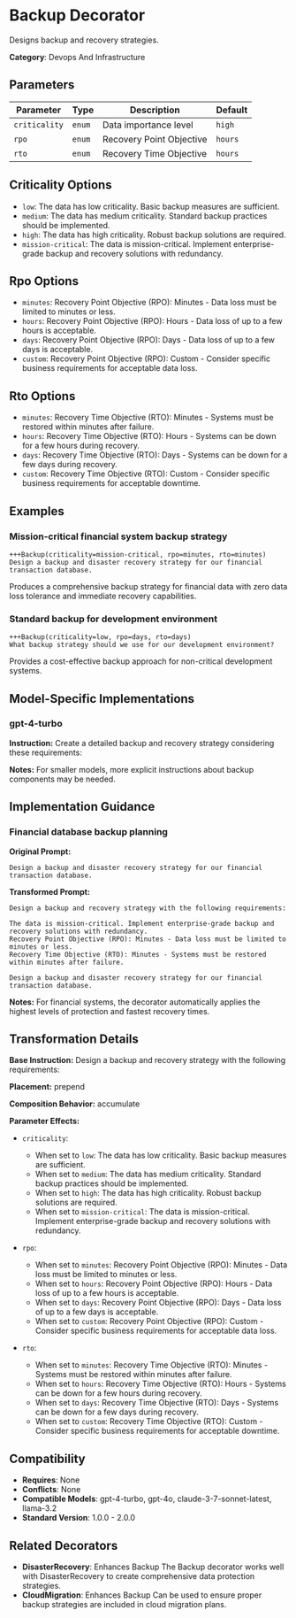 # Backup Decorator

Designs backup and recovery strategies.

**Category**: Devops And Infrastructure

## Parameters

| Parameter | Type | Description | Default |
|-----------|------|-------------|--------|
| `criticality` | `enum` | Data importance level | `high` |
| `rpo` | `enum` | Recovery Point Objective | `hours` |
| `rto` | `enum` | Recovery Time Objective | `hours` |

## Criticality Options

- `low`: The data has low criticality. Basic backup measures are sufficient.
- `medium`: The data has medium criticality. Standard backup practices should be implemented.
- `high`: The data has high criticality. Robust backup solutions are required.
- `mission-critical`: The data is mission-critical. Implement enterprise-grade backup and recovery solutions with redundancy.

## Rpo Options

- `minutes`: Recovery Point Objective (RPO): Minutes - Data loss must be limited to minutes or less.
- `hours`: Recovery Point Objective (RPO): Hours - Data loss of up to a few hours is acceptable.
- `days`: Recovery Point Objective (RPO): Days - Data loss of up to a few days is acceptable.
- `custom`: Recovery Point Objective (RPO): Custom - Consider specific business requirements for acceptable data loss.

## Rto Options

- `minutes`: Recovery Time Objective (RTO): Minutes - Systems must be restored within minutes after failure.
- `hours`: Recovery Time Objective (RTO): Hours - Systems can be down for a few hours during recovery.
- `days`: Recovery Time Objective (RTO): Days - Systems can be down for a few days during recovery.
- `custom`: Recovery Time Objective (RTO): Custom - Consider specific business requirements for acceptable downtime.

## Examples

### Mission-critical financial system backup strategy

```
+++Backup(criticality=mission-critical, rpo=minutes, rto=minutes)
Design a backup and disaster recovery strategy for our financial transaction database.
```

Produces a comprehensive backup strategy for financial data with zero data loss tolerance and immediate recovery capabilities.

### Standard backup for development environment

```
+++Backup(criticality=low, rpo=days, rto=days)
What backup strategy should we use for our development environment?
```

Provides a cost-effective backup approach for non-critical development systems.

## Model-Specific Implementations

### gpt-4-turbo

**Instruction:** Create a detailed backup and recovery strategy considering these requirements:

**Notes:** For smaller models, more explicit instructions about backup components may be needed.


## Implementation Guidance

### Financial database backup planning

**Original Prompt:**
```
Design a backup and disaster recovery strategy for our financial transaction database.
```

**Transformed Prompt:**
```
Design a backup and recovery strategy with the following requirements:

The data is mission-critical. Implement enterprise-grade backup and recovery solutions with redundancy.
Recovery Point Objective (RPO): Minutes - Data loss must be limited to minutes or less.
Recovery Time Objective (RTO): Minutes - Systems must be restored within minutes after failure.

Design a backup and disaster recovery strategy for our financial transaction database.
```

**Notes:** For financial systems, the decorator automatically applies the highest levels of protection and fastest recovery times.

## Transformation Details

**Base Instruction:** Design a backup and recovery strategy with the following requirements:

**Placement:** prepend

**Composition Behavior:** accumulate

**Parameter Effects:**

- `criticality`:
  - When set to `low`: The data has low criticality. Basic backup measures are sufficient.
  - When set to `medium`: The data has medium criticality. Standard backup practices should be implemented.
  - When set to `high`: The data has high criticality. Robust backup solutions are required.
  - When set to `mission-critical`: The data is mission-critical. Implement enterprise-grade backup and recovery solutions with redundancy.

- `rpo`:
  - When set to `minutes`: Recovery Point Objective (RPO): Minutes - Data loss must be limited to minutes or less.
  - When set to `hours`: Recovery Point Objective (RPO): Hours - Data loss of up to a few hours is acceptable.
  - When set to `days`: Recovery Point Objective (RPO): Days - Data loss of up to a few days is acceptable.
  - When set to `custom`: Recovery Point Objective (RPO): Custom - Consider specific business requirements for acceptable data loss.

- `rto`:
  - When set to `minutes`: Recovery Time Objective (RTO): Minutes - Systems must be restored within minutes after failure.
  - When set to `hours`: Recovery Time Objective (RTO): Hours - Systems can be down for a few hours during recovery.
  - When set to `days`: Recovery Time Objective (RTO): Days - Systems can be down for a few days during recovery.
  - When set to `custom`: Recovery Time Objective (RTO): Custom - Consider specific business requirements for acceptable downtime.

## Compatibility

- **Requires**: None
- **Conflicts**: None
- **Compatible Models**: gpt-4-turbo, gpt-4o, claude-3-7-sonnet-latest, llama-3.2
- **Standard Version**: 1.0.0 - 2.0.0

## Related Decorators

- **DisasterRecovery**: Enhances Backup The Backup decorator works well with DisasterRecovery to create comprehensive data protection strategies.
- **CloudMigration**: Enhances Backup Can be used to ensure proper backup strategies are included in cloud migration plans.
